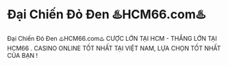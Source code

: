 # Đại Chiến Đỏ Đen ♨️HCM66.com♨️

Đại Chiến Đỏ Đen ♨️HCM66.com♨️ CƯỢC LỚN TẠI HCM - THẮNG LỚN TẠI HCM66 . CASINO ONLINE TỐT NHẤT TẠI VIỆT NAM, LỰA CHỌN TỐT NHẤT CỦA BẠN !